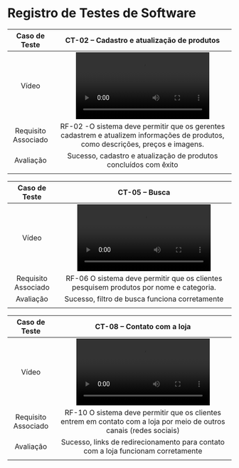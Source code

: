 # Registro de Testes de Software

| **Caso de Teste** 	| **CT-02 – Cadastro e atualização de produtos** 	|
|:---:	|:---:	|
| Vídeo | <video src="https://user-images.githubusercontent.com/70116762/236707450-673c1f0f-8740-4c6f-9fd6-3691ff4f6c31.mp4"> |
|	Requisito Associado 	| RF-02 -O sistema deve permitir que os gerentes cadastrem e atualizem informações de produtos, como descrições, preços e imagens. |
| Avaliação 	| Sucesso, cadastro e atualização de produtos concluídos com êxito |
|  	|  	|


| **Caso de Teste** 	| **CT-05 – Busca** 	|
|:---:	|:---:	|
| Vídeo | <video src="https://user-images.githubusercontent.com/70116762/236707522-b5cbf27c-d160-4994-a4d5-b505b19b3346.mp4"> |
|	Requisito Associado 	| RF-06 O sistema deve permitir que os clientes pesquisem produtos por nome e categoria. |
| Avaliação 	| Sucesso, filtro de busca funciona corretamente |
|  	|  	|





| **Caso de Teste** 	| **CT-08 – Contato com a loja** 	|
|:---:	|:---:	|
| Vídeo | <video src="https://user-images.githubusercontent.com/70116762/236707523-e13e42ea-d6fd-4d73-ae4c-6d082ab4686c.mp4"> |
|	Requisito Associado 	| RF-10 O sistema deve permitir que os clientes entrem em contato com a loja por meio de outros canais (redes sociais) |
| Avaliação | Sucesso, links de redirecionamento para contato com a loja funcionam corretamente |
|  	|  	|


